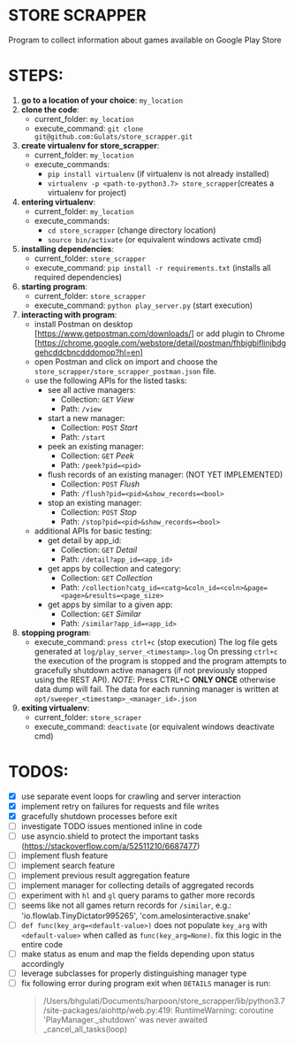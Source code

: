 # STORE SCRAPPER
Program to collect information about games available on Google Play Store

# STEPS:
1. **go to a location of your choice**: `my_location`
2. **clone the code**:
    + current_folder:     `my_location`
    + execute_command:    `git clone git@github.com:Gulats/store_scrapper.git`
3. **create virtualenv for store_scrapper**:
    + current_folder:     `my_location`
    + execute_commands:
        - `pip install virtualenv`                          (if virtualenv is not already installed)
        - `virtualenv -p <path-to-python3.7> store_scrapper`(creates a virtualenv for project)
4. **entering virtualenv**:
    + current_folder:     `my_location`
    + execute_commands:
        - `cd store_scrapper`                               (change directory location)
        - `source bin/activate`                             (or equivalent windows activate cmd)
5. **installing dependencies**:
    + current_folder:     `store_scrapper`
    + execute_command:    `pip install -r requirements.txt` (installs all required dependencies)
6. **starting program**:
    + current_folder:     `store_scrapper`
    + execute_command:    `python play_server.py`           (start execution)
7. **interacting with program**:
    + install Postman on desktop [https://www.getpostman.com/downloads/] or add plugin to Chrome [https://chrome.google.com/webstore/detail/postman/fhbjgbiflinjbdggehcddcbncdddomop?hl=en]
    + open Postman and click on import and choose the `store_scrapper/store_scrapper_postman.json` file.
    + use the following APIs for the listed tasks:
        - see all active managers:
            * Collection:   `GET`   _View_
            * Path:         `/view`
        - start a new manager:
            * Collection:   `POST`  _Start_
            * Path:         `/start`
        - peek an existing manager:
            * Collection:   `GET`   _Peek_
            * Path:         `/peek?pid=<pid>`
        - flush records of an existing manager: (NOT YET IMPLEMENTED)
            * Collection:   `POST`  _Flush_
            * Path:         `/flush?pid=<pid>&show_records=<bool>`
        - stop an existing manager:
            * Collection:   `POST`  _Stop_
            * Path:         `/stop?pid=<pid>&show_records=<bool>`
    + additional APIs for basic testing:
        - get detail by app_id:
            * Collection:   `GET`   _Detail_
            * Path:         `/detail?app_id=<app_id>`
        - get apps by collection and category:
            * Collection:   `GET`   _Collection_
            * Path:         `/collection?catg_id=<catg>&coln_id=<coln>&page=<page>&results=<page_size>`
        - get apps by similar to a given app:
            * Collection:   `GET`   _Similar_
            * Path:         `/similar?app_id=<app_id>`
8. **stopping program**:
    + execute_command:    `press ctrl+c`                    (stop  execution)
    The log file gets generated at `log/play_server_<timestamp>.log`
    On pressing `ctrl+c` the execution of the program is stopped and the program attempts to gracefully shutdown active managers (if not previously stopped using the REST API).
    _NOTE_: Press CTRL+C **ONLY ONCE** otherwise data dump will fail. The data for each running manager is written at `opt/sweeper_<timestamp>_<manager_id>.json`
9. **exiting virtualenv**:
    + current_folder:     `store_scraper`
    + execute_command:    `deactivate`                      (or equivalent windows deactivate cmd)

# TODOS:
- [x] use separate event loops for crawling and server interaction
- [x] implement retry on failures for requests and file writes
- [x] gracefully shutdown processes before exit
- [ ] investigate TODO issues mentioned inline in code
- [ ] use asyncio.shield to protect the important tasks (https://stackoverflow.com/a/52511210/6687477)
- [ ] implement flush feature
- [ ] implement search feature
- [ ] implement previous result aggregation feature
- [ ] implement manager for collecting details of aggregated records
- [ ] experiment with `hl` and `gl` query params to gather more records
- [ ] seems like not all games return records for `/similar`, e.g.: 'io.flowlab.TinyDictator995265', 'com.amelosinteractive.snake'
- [ ] `def func(key_arg=<default-value>)` does not populate `key_arg` with `<default-value>` when called as `func(key_arg=None)`. fix this logic in the entire code
- [ ] make status as enum and map the fields depending upon status accordingly
- [ ] leverage subclasses for properly distinguishing manager type
- [ ] fix following error during program exit when `DETAILS` manager is run:
    > /Users/bhgulati/Documents/harpoon/store_scrapper/lib/python3.7/site-packages/aiohttp/web.py:419: RuntimeWarning: coroutine 'PlayManager._shutdown' was never awaited
    > _cancel_all_tasks(loop)